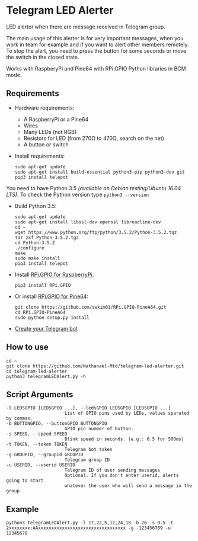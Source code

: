 # Telegram LED Alerter

LED alerter when there are message received in Telegram group.

The main usage of this alerter is for very important messages, when you work in team for example and if you want to alert other members remotely. To stop the alert, you need to press the button for some seconds or move the switch in the closed state.

Works with RaspberyPi and Pine64 with RPi.GPIO Python libraries in BCM mode.

## Requirements
- Hardware requirements:
  - A RaspberryPi or a Pine64
  - Wires
  - Many LEDs (not RGB)
  - Resistors for LED (from 270Ω to 470Ω, search on the net)
  - A button or switch

- Install requirements:

  ```
  sudo apt-get update
  sudo apt-get install build-essential python3-pip python3-dev git
  pip3 install telepot
  ```

You need to have Python 3.5 *(available on Debian testing/Ubuntu 16.04 LTS)*.
To check the Python version type ```python3 --version```

- Build Python 3.5:
  
  ```
  sudo apt-get update
  sudo apt-get install libssl-dev openssl libreadline-dev
  cd ~
  wget https://www.python.org/ftp/python/3.5.2/Python-3.5.2.tgz
  tar zxf Python-3.5.2.tgz
  cd Python-3.5.2
  ./configure
  make
  sudo make install
  pip3 install telepot
  ```

- Install [RPi.GPIO for RaspberryPi](https://pypi.python.org/pypi/RPi.GPIO):

  ```
  pip3 install RPi.GPIO
  ```
  
- Or install [RPi.GPIO for Pine64](https://github.com/swkim01/RPi.GPIO-PineA64):

  ```
  git clone https://github.com/swkim01/RPi.GPIO-PineA64.git
  cd RPi.GPIO-PineA64
  sudo python setup.py install
  ```
- [Create your Telegram bot](https://core.telegram.org/bots#3-how-do-i-create-a-bot)

## How to use

  ```
  cd ~
  git clone https://github.com/Nathanael-Mtd/telegram-led-alerter.git
  cd telegram-led-alerter
  python3 telegramLEDAlert.py -h
  ```

## Script Arguments

  ```
  -l LEDSGPIO [LEDSGPIO ...], --ledsGPIO LEDSGPIO [LEDSGPIO ...]
                        List of GPIO pins used by LEDs, values sparated by commas.
  -b BUTTONGPIO, --buttonGPIO BUTTONGPIO
                        GPIO pin number of button.
  -s SPEED, --speed SPEED
                        Blink speed in seconds. (e.g.: 0.5 for 500ms)
  -t TOKEN, --token TOKEN
                        Telegram bot token
  -g GROUPID, --groupid GROUPID
                        Telegram group ID
  -u USERID, --userid USERID
                        Telegram ID of user sending messages 
                        Optional. If you don't enter userid, alerts going to start 
                        whatever the user who will send a message in the group
  ```
  
## Example

  ```
  python3 telegramLEDAlert.py -l 17,22,5,12,24,18 -b 26 -s 0.5 -t 2xxxxxxxx:AAxxxxxxxxxxxxxxxxxxxxxxxxxxxxxxxxx -g -123456789 -u 12345678
  ```
